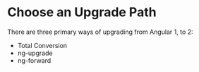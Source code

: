 # Choose an Upgrade Path

There are three primary ways of upgrading from Angular 1, to 2:

- Total Conversion
- ng-upgrade
- ng-forward

